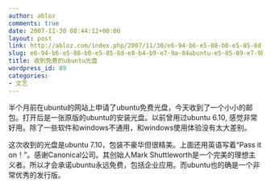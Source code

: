 ```yaml
---
author: abloz
comments: true
date: 2007-11-30 08:44:12+00:00
layout: post
link: http://abloz.com/index.php/2007/11/30/e6-94-b6-e5-88-b0-e5-85-8d-e8-b4-b9-e7-9a-84ubuntu-e5-85-89-e7-9b-98/
slug: e6-94-b6-e5-88-b0-e5-85-8d-e8-b4-b9-e7-9a-84ubuntu-e5-85-89-e7-9b-98
title: 收到免费的ubuntu光盘
wordpress_id: 89
categories:
- 文艺
---
```


半个月前在ubuntu的网站上申请了ubuntu免费光盘，今天收到了一个小小的邮包。打开后是一张原版的ubuntu的安装光盘。以前曾用过ubuntu 6.10, 感觉非常好用。除了一些软件和windows不通用，和windows使用体验没有太大差别。

这次收到的光盘是ubuntu 7.10，包装不豪华但很精美。上面还用英语写着“Pass it on！”。感谢Canonical公司。其创始人Mark Shuttleworth是一个完美的理想主义者。所以才会承诺ubuntu永远免费，包括企业应用。而ubuntu也的确是一个非常优秀的发行版。

